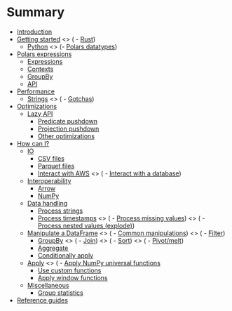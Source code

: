 # Summary

- [Introduction](introduction.md)
- [Getting started](quickstart/intro.md)
  \<> (    - [Rust](quickstart/rust.md))
  - [Python](quickstart/python.md)
    \<> (- [Polars datatypes](datatypes.md))
- [Polars expressions](dsl/intro.md)
  - [Expressions](dsl/intro.md)
  - [Contexts](dsl/contexts.md)
  - [GroupBy](dsl/groupby.md)
  - [API](dsl/api.md)
- [Performance](performance/intro.md)
  - [Strings](performance/strings.md)
    \<> (    - [Gotchas](performance/gotchas.md))
- [Optimizations](optimizations/intro.md)
  - [Lazy API](optimizations/lazy/intro.md)
    - [Predicate pushdown](optimizations/lazy/predicate-pushdown.md)
    - [Projection pushdown](optimizations/lazy/projection-pushdown.md)
    - [Other optimizations](optimizations/lazy/other-optimizations.md)
- [How can I?](howcani/intro.md)
  - [IO](howcani/io/intro.md)
    - [CSV files](howcani/io/csv.md)
    - [Parquet files](howcani/io/parquet.md)
    - [Interact with AWS](howcani/io/aws.md)
      \<> (        - [Interact with a database](howcani/io/database.md))
  - [Interoperability](howcani/interop/intro.md)
    - [Arrow](howcani/interop/arrow.md)
    - [NumPy](howcani/interop/numpy.md)
  - [Data handling](howcani/data/intro.md)
    - [Process strings](howcani/data/strings.md)
    - [Process timestamps](howcani/data/timestamps.md)
      \<> (        - [Process missing values](howcani/missing.md))
      \<> (        - [Process nested values (explode)](howcani/explode.md))
  - [Manipulate a DataFrame](howcani/df/intro.md)
    \<> (        - [Common manipulations](howcani/df/common-manipulations.md))
    \<> (        - [Filter](howcani/df/filter.md))
    - [GroupBy](howcani/df/groupby.md)
      \<> (        - [Join](howcani/df/join.md))
      \<> (        - [Sort](howcani/df/sort.md))
      \<> (        - [Pivot/melt](howcani/df/pivot-melt.md))
    - [Aggregate](howcani/df/aggregate.md)
    - [Conditionally apply](howcani/df/conditionally-apply.md)
  - [Apply](howcani/apply/intro.md)
    \<> (        - [Apply NumPy universal functions](howcani/apply/numpy-ufuncs.md)
    - [Use custom functions](howcani/apply/udfs.md)
    - [Apply window functions](howcani/apply/window-functions.md)
  - [Miscellaneous](howcani/misc/intro.md)
    - [Group statistics](howcani/misc/group-statistics.md)
- [Reference guides](references.md)
